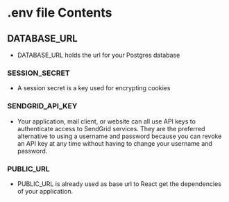 # .env file Contents

## DATABASE_URL

- DATABASE_URL holds the url for your Postgres database

### SESSION_SECRET

- A session secret is a key used for encrypting cookies

### SENDGRID_API_KEY

- Your application, mail client, or website can all use API keys to authenticate access to SendGrid services. They are the preferred alternative to using a username and password because you can revoke an API key at any time without having to change your username and password.

### PUBLIC_URL

- PUBLIC_URL is already used as base url to React get the dependencies of your application.

